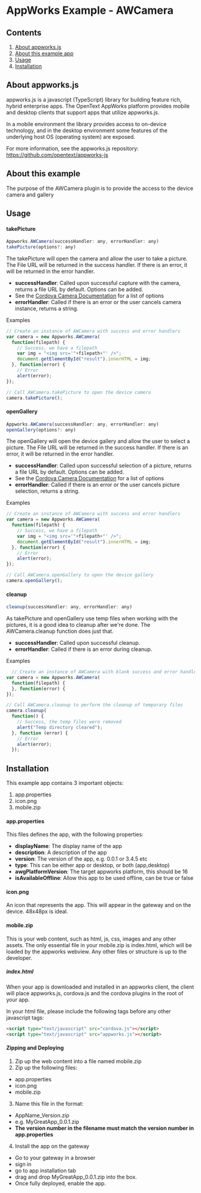 # AppWorks Example - AWCamera

## Contents
1. [About appworks.js](#about-appworksjs)
2. [About this example app](#about-this-example)
3. [Usage](#usage)
4. [Installation](#installation)

## About appworks.js

appworks.js is a javascript (TypeScript) library for building feature rich, hybrid enterprise apps. The OpenText AppWorks platform provides mobile and desktop clients that support apps that utilize appworks.js.

In a mobile environment the library provides access to on-device technology, and in the desktop environment some features of the underlying host OS (operating system) are exposed.

For more information, see the appworks.js repository: https://github.com/opentext/appworks-js

## About this example

The purpose of the AWCamera plugin is to provide the access to the device camera and gallery

## Usage

#### takePicture

```javascript
Appworks.AWCamera(successHandler: any, errorHandler: any)
takePicture(options?: any)
```

The takePicture will open the camera and allow the user to take a picture. The File URL will be returned in the success handler.
If there is an error, it will be returned in the error handler.

+ __successHandler__: Called upon successful capture with the camera, returns a file URL by default. Options can be added.
 + See the [Cordova Camera Documentation](https://cordova.apache.org/docs/en/latest/reference/cordova-plugin-camera/index.html#module_camera.CameraOptions) for a list of options
+ __errorHandler__: Called if there is an error or the user cancels camera instance, returns a string.

Examples
```javascript
// Create an instance of AWCamera with success and error handlers
var camera = new Appworks.AWCamera(
  function(filepath) {
    // Success, we have a filepath
    var img = "<img src='"+filepath+"' />";
    document.getElementById("result").innerHTML = img;
  }, function(error) {
    // Error
    alert(error);
});

// Call AWCamera.takePicture to open the device camera
camera.takePicture();
```

#### openGallery

```javascript
Appworks.AWCamera(successHandler: any, errorHandler: any)
openGallery(options?: any)
```

The openGallery will open the device gallery and allow the user to select a picture. The File URL will be returned in the success handler.
If there is an error, it will be returned in the error handler.

+ __successHandler__: Called upon successful selection of a picture, returns a file URL by default. Options can be added.
 + See the [Cordova Camera Documentation](https://cordova.apache.org/docs/en/latest/reference/cordova-plugin-camera/index.html#module_camera.CameraOptions) for a list of options
+ __errorHandler__: Called if there is an error or the user cancels picture selection, returns a string.

Examples
```javascript
// Create an instance of AWCamera with success and error handlers
var camera = new Appworks.AWCamera(
  function(filepath) {
    // Success, we have a filepath
    var img = "<img src='"+filepath+"' />";
    document.getElementById("result").innerHTML = img;
  }, function(error) {
    // Error
    alert(error);
});

// Call AWCamera.openGallery to open the device gallery
camera.openGallery();
```

#### cleanup

```javascript
cleanup(successHandler: any, errorHandler: any)
```

As takePicture and openGallery use temp files when working with the pictures, it is a good idea to cleanup after we're done. The AWCamera.cleanup function does just that.

+ __successHandler__: Called upon successful cleanup.
+ __errorHandler__: Called if there is an error during cleanup.

Examples
```javascript
  // Create an instance of AWCamera with blank success and error handlers, we don't need them here
var camera = new Appworks.AWCamera(
  function(filepath) {
  }, function(error) {
});

// Call AWCamera.cleanup to perform the cleanup of temporary files
camera.cleanup(
  function() {
    // Success, the temp files were removed
    alert("Temp directory cleared");
  }, function (error) {
    // Error
    alert(error);
  });
```

## Installation

This example app contains 3 important objects:
1. app.properties
2. icon.png
3. mobile.zip

#### app.properties
This files defines the app, with the following properties:
+ __displayName__: The display name of the app
+ __description__: A description of the app
+ __version__: The version of the app, e.g. 0.0.1 or 3.4.5 etc
+ __type__: This can be either app or desktop, or both (app,desktop)
+ __awgPlatformVersion__: The target appworks platform, this should be 16
+ __isAvailableOffline__: Allow this app to be used offline, can be true or false

#### icon.png
An icon that represents the app. This will appear in the gateway and on the device. 48x48px is ideal.

#### mobile.zip

This is your web content, such as html, js, css, images and any other assets.
The only essential file in your mobile.zip is index.html, which will be loaded by the appworks webview. Any other files or structure is up to the developer.

##### index.html

When your app is downloaded and installed in an appworks client, the client will place appworks.js, cordova.js and the cordova plugins in the root of your app.

In your html file, please include the following tags before any other javascript tags:

```html
<script type="text/javascript" src="cordova.js"></script>
<script type="text/javascript" src="appworks.js"></script>
```

#### Zipping and Deploying
1. Zip up the web content into a file named mobile.zip
2. Zip up the following files:
  + app.properties
  + icon.png
  + mobile.zip
3. Name this file in the format:
  + AppName_Version.zip
  + e.g. MyGreatApp_0.0.1.zip
  + __The version number in the filename must match the version number in app.properties__
4. Install the app on the gateway
  + Go to your gateway in a browser
  + sign in
  + go to app installation tab
  + drag and drop MyGreatApp_0.0.1.zip into the box.
  + Once fully deployed, enable the app.
